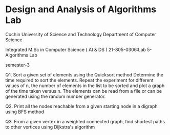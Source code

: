 # Design and Analysis of Algorithms Lab
Cochin University of Science and Technology
Department of Computer Science

Integrated M.Sc in Computer Science ( AI & DS )
21-805-0306:Lab 5-Algorithms Lab

semester-3

Q1. Sort a given set of elements using the
    Quicksort method
    Determine the time required
    to sort the elements.
    Repeat the experiment for different values
    of n, the number of
    elements in the list to be sorted and plot a
    graph of the time taken versus n. The
    elements
    can be read from a file or can be generated
    using the random number generator.
    
Q2. Print all the nodes reachable from a given
    starting node in a digraph using BFS
    method

Q3. From a given vertex in a weighted
    connected graph, find shortest paths to
    other vertices
    using Dijkstra's algorithm
